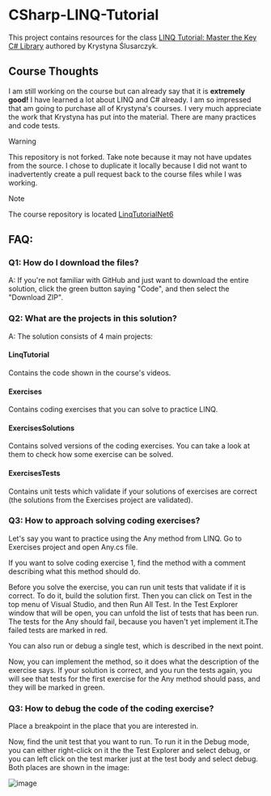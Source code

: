 # CSharp-LINQ-Tutorial

This project contains resources for the class [LINQ Tutorial: Master the Key C# Library](https://www.udemy.com/course/linq-tutorial-master-the-key-csharp-library/?referralCode=384B340D233F12F6A498) authored by Krystyna Ślusarczyk.

## Course Thoughts

I am still working on the course but can already say that it is **extremely good!**  I have learned a lot about LINQ and C# already.  I am so impressed that am going to purchase all of Krystyna's courses.  I very much appreciate the work that Krystyna has put into the material.  There are many practices and code tests.

> [!WARNING]
> This repository is not forked.  Take note because it may not have updates from the source.  I chose to duplicate it locally because I did not want to inadvertently create a pull request back to the course files while I was working.

> [!Note]
> The course repository is located [LinqTutorialNet6
](https://github.com/KrystynaSlusarczykLearning/LinqTutorialNet6)

## FAQ:

### Q1: How do I download the files?
A: If you're not familiar with GitHub and just want to download the entire solution, click the green button saying "Code", and then select the "Download ZIP".

### Q2: What are the projects in this solution?
A: The solution consists of 4 main projects:
#### LinqTutorial
Contains the code shown in the course's videos.
#### Exercises
Contains coding exercises that you can solve to practice LINQ.
#### ExercisesSolutions
Contains solved versions of the coding exercises. You can take a look at them to check how some exercise can be solved.
#### ExercisesTests
Contains unit tests which validate if your solutions of exercises are correct (the solutions from the Exercises project are validated).

### Q3: How to approach solving coding exercises?
Let's say you want to practice using the Any method from LINQ. Go to Exercises project and open Any.cs file.

If you want to solve coding exercise 1, find the method with a comment describing what this method should do.

Before you solve the exercise, you can run unit tests that validate if it is correct. To do it, build the solution first. Then you can click on Test in the top menu of Visual Studio, and then Run All Test. In the Test Explorer window that will be open, you can unfold the list of tests that has been run. The tests for the Any should fail, because you haven't yet implement it.The failed tests are marked in red.

You can also run or debug a single test, which is described in the next point.

Now, you can implement the method, so it does what the description of the exercise says. If your solution is correct, and you run the tests again, you will see that tests for the first exercise for the Any method should pass, and they will be marked in green.

### Q3: How to debug the code of the coding exercise?
Place a breakpoint in the place that you are interested in.

Now, find the unit test that you want to run. To run it in the Debug mode, you can either right-click on it the the Test Explorer and select debug, or you can left click on the test marker just at the test body and select debug. Both places are shown in the image:

![image](https://user-images.githubusercontent.com/89634343/218571108-b4cf876b-45a9-4c20-be73-1efd44dee9ad.png)
